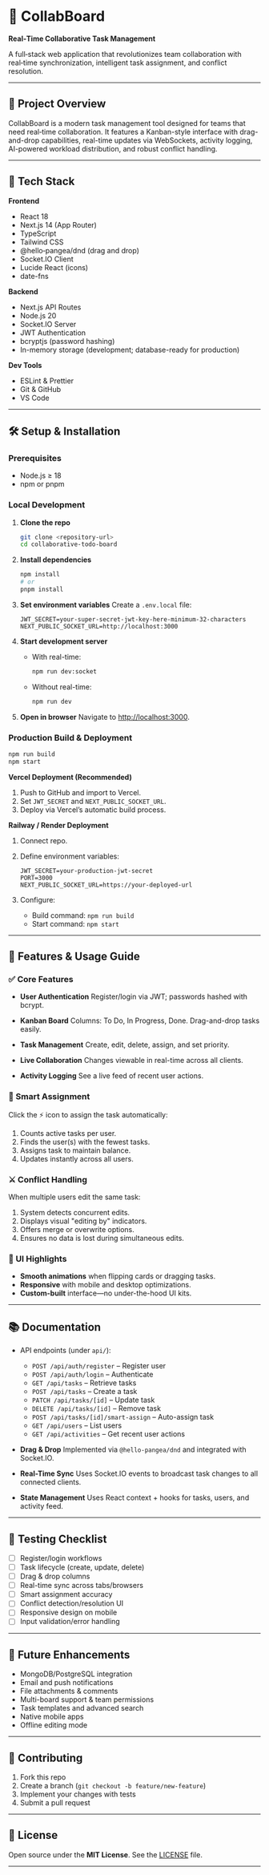 # 🚀 CollabBoard

**Real‑Time Collaborative Task Management**

A full‑stack web application that revolutionizes team collaboration with real‑time synchronization, intelligent task assignment, and conflict resolution.

---

## 🌟 Project Overview

CollabBoard is a modern task management tool designed for teams that need real‑time collaboration. It features a Kanban-style interface with drag-and-drop capabilities, real-time updates via WebSockets, activity logging, AI-powered workload distribution, and robust conflict handling.

---

## 🧩 Tech Stack

**Frontend**
- React 18
- Next.js 14 (App Router)
- TypeScript
- Tailwind CSS
- @hello‑pangea/dnd (drag and drop)
- Socket.IO Client
- Lucide React (icons)
- date-fns

**Backend**
- Next.js API Routes
- Node.js 20
- Socket.IO Server
- JWT Authentication
- bcryptjs (password hashing)
- In-memory storage (development; database-ready for production)

**Dev Tools**
- ESLint & Prettier
- Git & GitHub
- VS Code

---

## 🛠 Setup & Installation

### Prerequisites
- Node.js ≥ 18
- npm or pnpm

### Local Development

1. **Clone the repo**
   ```bash
   git clone <repository-url>
   cd collaborative-todo-board


2. **Install dependencies**

   ```bash
   npm install
   # or
   pnpm install
   ```

3. **Set environment variables**
   Create a `.env.local` file:

   ```env
   JWT_SECRET=your-super-secret-jwt-key-here-minimum-32-characters
   NEXT_PUBLIC_SOCKET_URL=http://localhost:3000
   ```

4. **Start development server**

   * With real-time:

     ```bash
     npm run dev:socket
     ```
   * Without real-time:

     ```bash
     npm run dev
     ```

5. **Open in browser**
   Navigate to [http://localhost:3000](http://localhost:3000).

### Production Build & Deployment

```bash
npm run build
npm start
```

**Vercel Deployment (Recommended)**

1. Push to GitHub and import to Vercel.
2. Set `JWT_SECRET` and `NEXT_PUBLIC_SOCKET_URL`.
3. Deploy via Vercel’s automatic build process.

**Railway / Render Deployment**

1. Connect repo.
2. Define environment variables:

   ```env
   JWT_SECRET=your-production-jwt-secret
   PORT=3000
   NEXT_PUBLIC_SOCKET_URL=https://your-deployed-url
   ```
3. Configure:

   * Build command: `npm run build`
   * Start command: `npm start`

---

## 🚀 Features & Usage Guide

### ✅ Core Features

* **User Authentication**
  Register/login via JWT; passwords hashed with bcrypt.

* **Kanban Board**
  Columns: To Do, In Progress, Done. Drag-and-drop tasks easily.

* **Task Management**
  Create, edit, delete, assign, and set priority.

* **Live Collaboration**
  Changes viewable in real-time across all clients.

* **Activity Logging**
  See a live feed of recent user actions.

### 🧠 Smart Assignment

Click the ⚡ icon to assign the task automatically:

1. Counts active tasks per user.
2. Finds the user(s) with the fewest tasks.
3. Assigns task to maintain balance.
4. Updates instantly across all users.

### ⚔️ Conflict Handling

When multiple users edit the same task:

1. System detects concurrent edits.
2. Displays visual "editing by" indicators.
3. Offers merge or overwrite options.
4. Ensures no data is lost during simultaneous edits.

### 🎨 UI Highlights

* **Smooth animations** when flipping cards or dragging tasks.
* **Responsive** with mobile and desktop optimizations.
* **Custom-built** interface—no under-the-hood UI kits.

---

## 📚 Documentation

* API endpoints (under `api/`):

  * `POST /api/auth/register` – Register user
  * `POST /api/auth/login` – Authenticate
  * `GET /api/tasks` – Retrieve tasks
  * `POST /api/tasks` – Create a task
  * `PATCH /api/tasks/[id]` – Update task
  * `DELETE /api/tasks/[id]` – Remove task
  * `POST /api/tasks/[id]/smart-assign` – Auto-assign task
  * `GET /api/users` – List users
  * `GET /api/activities` – Get recent user actions

* **Drag & Drop**
  Implemented via `@hello-pangea/dnd` and integrated with Socket.IO.

* **Real-Time Sync**
  Uses Socket.IO events to broadcast task changes to all connected clients.

* **State Management**
  Uses React context + hooks for tasks, users, and activity feed.

---

## 🧪 Testing Checklist

* [ ] Register/login workflows
* [ ] Task lifecycle (create, update, delete)
* [ ] Drag & drop columns
* [ ] Real-time sync across tabs/browsers
* [ ] Smart assignment accuracy
* [ ] Conflict detection/resolution UI
* [ ] Responsive design on mobile
* [ ] Input validation/error handling

---

## 🌱 Future Enhancements

* MongoDB/PostgreSQL integration
* Email and push notifications
* File attachments & comments
* Multi-board support & team permissions
* Task templates and advanced search
* Native mobile apps
* Offline editing mode

---

## 💼 Contributing

1. Fork this repo
2. Create a branch (`git checkout -b feature/new-feature`)
3. Implement your changes with tests
4. Submit a pull request

---

## 📄 License

Open source under the **MIT License**. See the [LICENSE](LICENSE) file.

---
